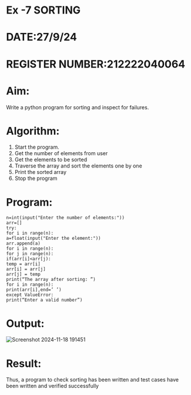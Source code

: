 # Ex -7 SORTING
# DATE:27/9/24
# REGISTER NUMBER:212222040064
# Aim:
Write a python program for sorting and inspect for failures.
# Algorithm:
1. Start the program.
2. Get the number of elements from user
3. Get the elements to be sorted
4. Traverse the array and sort the elements one by one
5. Print the sorted array
6. Stop the program
# Program:
```
n=int(input("Enter the number of elements:"))
arr=[]
try:
for i in range(n):
a=float(input("Enter the element:"))
arr.append(a)
for i in range(n):
for j in range(n):
if(arr[i]<arr[j):
temp = arr[i]
arr[i] = arr[j]
arr[j] = temp
print(“The array after sorting: ”)
for i in range(n):
print(arr[i],end=’ ’)
except ValueError:
print(“Enter a valid number”)
```
# Output:
![Screenshot 2024-11-18 191451](https://github.com/user-attachments/assets/44faad78-dffc-4abc-9ec9-6fd86bcfab60)
# Result:
Thus, a program to check sorting has been written and test cases have been written and verified
successfully



